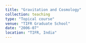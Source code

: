 ```yaml
---
title: "Gravitation and Cosmology"
collection: teaching
type: "Topical course"
venue: "TIFR Graduate School"
date: "2006-07"
location: "TIFR, India"
---
```

